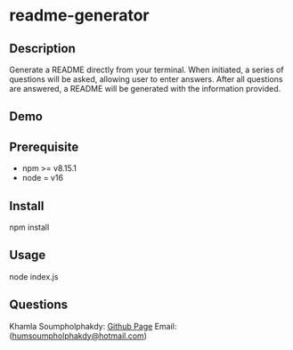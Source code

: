 # readme-generator

## Description

Generate a README directly from your terminal. When initiated, a series of questions will be asked, allowing user to enter answers. After all questions are answered, a README will be generated with the information provided.

## Demo

## Prerequisite

* npm >= v8.15.1
* node = v16

## Install 

npm install

## Usage

node index.js

## Questions
Khamla Soumpholphakdy: [Github Page](https://github.com/soumpholphakdy)
Email: (humsoumpholphakdy@hotmail.com)
